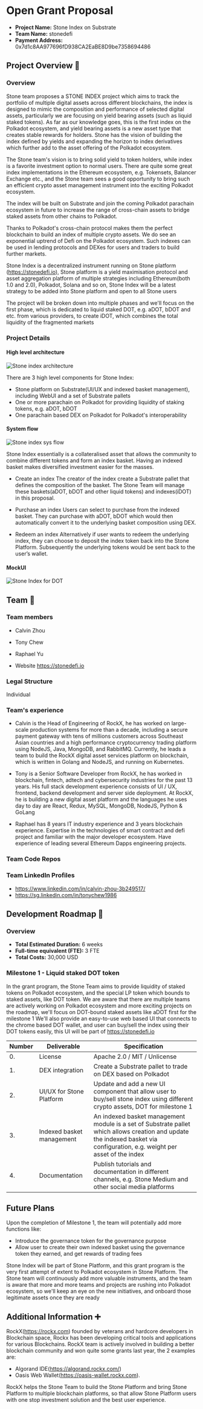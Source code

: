 # Open Grant Proposal

* **Project Name:** Stone Index on Substrate
* **Team Name:** stonedefi
* **Payment Address:** 0x7d1c8AA977696fD938CA2EaBE8D9be7358694486

## Project Overview :page_facing_up: 

### Overview

Stone team proposes a STONE INDEX project which aims to track the portfolio of multiple digital assets across different blockchains, the index is designed to mimic the composition and performance of selected digital assets, particularly we are focusing on yield bearing assets (such as liquid staked tokens). As far as our knowledge goes, this is the first index on the Polkadot ecosystem, and yield bearing assets is a new asset type that creates stable rewards for holders. Stone has the vision of building the index defined by yields and expanding the horizon to index derivatives which further add to the asset offering of the Polkadot ecosystem.

The Stone team's vision is to bring solid yield to token holders, while index is a favorite investment option to normal users. There are quite some great index implementations in the Ethereum ecosystem, e.g. Tokensets, Balancer Exchange etc., and the Stone team sees a good opportunity to bring such an efficient crypto asset management instrument into the exciting Polkadot ecosystem. 

The index will be built on Substrate and join the coming Polkadot parachain ecosystem in future to increase the range of cross-chain assets to bridge staked assets from other chains to Polkadot.

Thanks to Polkadot's cross-chain protocol makes them the perfect blockchain to build an index of multiple crypto assets. We do see an exponential uptrend of Defi on the Polkadot ecosystem. Such indexes can be used in lending protocols and DEXes for users and traders to build further markets.

Stone Index is a decentralized instrument running on Stone platform (https://stonedefi.io), Stone platform is a yield maximisation protocol and asset aggregation platform of multiple strategies including Ethereum(both 1.0 and 2.0), Polkadot, Solana and so on, Stone Index will be a latest strategy to be added into Stone platform and open to all Stone users

The project will be broken down into multiple phases and we'll focus on the first phase, which is dedicated to liquid staked DOT, e.g. aDOT, bDOT and etc. from various providers, to create iDOT, which combines the total liquidity of the fragmented markets

### Project Details 

#### High level architecture

![Stone index architecture](https://github.com/RockX-SG/stone-index/blob/master/images/stone-index-architecture.jpg)

There are 3 high level components for Stone Index:

* Stone platform on Substrate(UI/UX and indexed basket management), including WebUI and a set of Substrate pallets
* One or more parachain on Polkadot for providing liquidity of staking tokens, e.g. aDOT, bDOT
* One parachain based DEX on Polkadot for Polkadot's interoperability

#### System flow

![Stone index sys flow](https://github.com/RockX-SG/stone-index/blob/master/images/stone-index-system-flow.png)

Stone Index essentially is a collateralised asset that allows the community to combine different tokens and form an index basket. Having an indexed basket makes diversified investment easier for the masses.

* Create an index
The creator of the index create a Substrate pallet that defines the composition of the basket. The Stone Team will manage these baskets(aDOT, bDOT and other liquid tokens) and indexes(iDOT) in this proposal.

* Purchase an index
Users can select to purchase from the indexed basket. They can purchase with aDOT, bDOT which would then automatically convert it to the underlying basket composition using DEX.

* Redeem an index
Alternatively if user wants to redeem the underlying index, they can choose to deposit the index token back into the Stone Platform. Subsequently the underlying tokens would be sent back to the user’s wallet.

#### MockUI

![Stone Index for DOT](https://github.com/RockX-SG/stone-index/blob/master/images/stone-index-ui.jpg)

## Team :busts_in_silhouette:

### Team members
* Calvin Zhou
* Tony Chew
* Raphael Yu

* Website
https://stonedefi.io

### Legal Structure 
Individual

### Team's experience

* Calvin is the Head of Engineering of RockX, he has worked on large-scale production systems for more than a decade, including  a secure payment gateway with tens of millions customers across Southeast Asian countries and a high performance cryptocurrency trading platform using NodeJS, Java, MongoDB, and RabbitMQ. Currently, he leads a team to build the RockX digital asset services platform on blockchain, which is written in Golang and NodeJS, and running on Kubernetes.

* Tony is a Senior Software Developer from RockX, he has worked in blockchain, fintech, adtech and cybersecurity industries for the past 13 years. His full stack development experience consists of UI / UX, frontend, backend development and server side deployment. At RockX, he is building a new digital asset platform and the languages he uses day to day are React, Redux, MySQL, MongoDB, NodeJS, Python & GoLang

* Raphael has 8 years IT industry experience and 3 years blockchain experience. Expertise in the technologies of smart contract and defi project and familiar with the major developer ecosystem. Have experience of leading several Ethereum Dapps engineering projects. 

### Team Code Repos

### Team LinkedIn Profiles
* https://www.linkedin.com/in/calvin-zhou-3b249517/
* https://sg.linkedin.com/in/tonychew1986

## Development Roadmap :nut_and_bolt: 

### Overview
* **Total Estimated Duration:** 6 weeks
* **Full-time equivalent (FTE):**  3 FTE
* **Total Costs:** 30,000 USD

### Milestone 1 -  Liquid staked DOT token

In the grant program, the Stone Team aims to provide liquidity of staked tokens on Polkadot ecosystem, and the special LP token which bounds to staked assets, like DOT token. We are aware that there are multiple teams are actively working on Polkadot ecosystem and more exciting projects on the roadmap, we'll focus on DOT-bound staked assets like aDOT first for the milestone 1
We'll also provide an easy-to-use web based UI that connects to the chrome based DOT wallet, and user can buy/sell the index using their DOT tokens easily, this UI will be part of https://stonedefi.io

| Number | Deliverable | Specification |
| ------------- | ------------- | ------------- |
| 0. | License | Apache 2.0 / MIT / Unlicense |
| 1. | DEX integration | Create a Substrate pallet to trade on DEX based on Polkadot  |  
| 2. | UI/UX for Stone Platform | Update and add a new UI component that allow user to buy/sell stone index using different crypto assets, DOT for milestone 1 |  
| 3. | Indexed basket management | An indexed basket management module is a set of Substrate pallet which allows creation and update the indexed basket via configuration, e.g. weight per asset of the index | 
| 4. | Documentation | Publish tutorials and documentation in different channels, e.g. Stone Medium and other social media platforms | 

## Future Plans
Upon the completion of Milestone 1, the team will potentially add more functions like:

* Introduce the governance token for the governance purpose
* Allow user to create their own indexed basket using the governance token they earned, and get rewards of trading fees

Stone Index will be part of Stone Platform, and this grant program is the very first attempt of extent to Polkadot ecosystem in Stone Platform. The Stone team will continuously add more valuable instruments, and the team is aware that more and more teams and projects are rushing into Polkadot ecosystem, so we'll keep an eye on the new initiatives, and onboard those legitimate assets once they are ready

## Additional Information :heavy_plus_sign: 
RockX(https://rockx.com) founded by veterans and hardcore developers in Blockchain space, Rockx has been developing critical tools and applications for various Blockchains. RockX team is actively involved in building a better blockchain community and won quite some grants last year, the 2 examples are: 
* Algorand IDE(https://algorand.rockx.com/)
* Oasis Web Wallet(https://oasis-wallet.rockx.com). 

RockX helps the Stone Team to build the Stone Platform and bring Stone Platform to multiple blockchain platforms, so that allow Stone Platform users with one stop investment solution and the best user experience.


